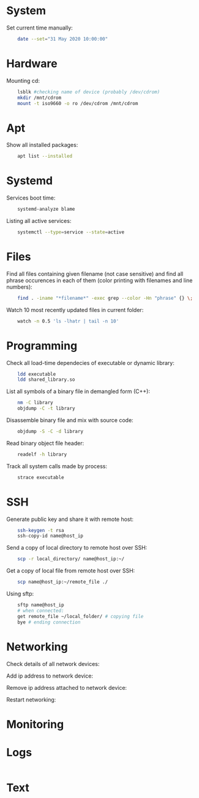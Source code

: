 # System
Set current time manually:
```bash
    date --set="31 May 2020 10:00:00"
```

# Hardware
Mounting cd:
```bash
    lsblk #checking name of device (probably /dev/cdrom)
    mkdir /mnt/cdrom
    mount -t iso9660 -o ro /dev/cdrom /mnt/cdrom
```
# Apt
Show all installed packages:
```bash
    apt list --installed
```

# Systemd
Services boot time:
```bash
    systemd-analyze blame
```

Listing all active services:
```bash
    systemctl --type=service --state=active

```

# Files
Find all files containing given filename (not case sensitive) and find all phrase occurences in each of them (color printing with filenames and line numbers):
```bash
    find . -iname "*filename*" -exec grep --color -Hn "phrase" {} \;
```
Watch 10 most recently updated files in current folder:
```bash
    watch -n 0.5 'ls -lhatr | tail -n 10'
```
# Programming
Check all load-time dependecies of executable or dynamic library:
```bash
    ldd executable
    ldd shared_library.so
```

List all symbols of a binary file in demangled form (C++):
```bash
    nm -C library
    objdump -C -t library
```

Disassemble binary file and mix with source code:
```bash
    objdump -S -C -d library
```
Read binary object file header:
```bash
    readelf -h library
```

Track all system calls made by process:
```bash
    strace executable
```

# SSH
Generate public key and share it with remote host:
```bash
    ssh-keygen -t rsa
    ssh-copy-id name@host_ip
```

Send a copy of local directory to remote host over SSH:
```bash
    scp -r local_directory/ name@host_ip:~/
```

Get a copy of local file from remote host over SSH:
```bash
    scp name@host_ip:~/remote_file ./
```

Using sftp:
```bash
    sftp name@host_ip
    # when connected: 
    get remote_file ~/local_folder/ # copying file
    bye # ending connection
```


# Networking
Check details of all network devices:

Add ip address to network device:

Remove ip address attached to network device:

Restart networking:

# Monitoring

# Logs
```bash

```

# Text

